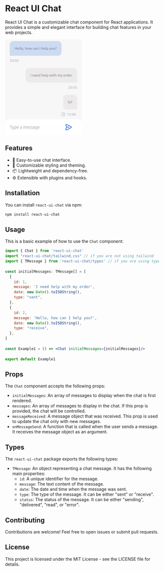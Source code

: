 # React UI Chat

React UI Chat is a customizable chat component for React applications. It provides a simple and elegant interface for building chat features in your web projects.

![1711210041623](image/README/1711210041623.png)

## Features

- 📝 Easy-to-use chat interface.
- 🎨 Customizable styling and theming.
- 📦 Lightweight and dependency-free.
- ⚙️ Extensible with plugins and hooks.

## Installation

You can install `react-ui-chat` via npm:

```bash
npm install react-ui-chat
```

## Usage

This is a basic example of how to use the `Chat` component:

```jsx
import { Chat } from 'react-ui-chat'
import "react-ui-chat/tailwind.css" // if you are not using tailwind
import { TMessage } from 'react-ui-chat/types' // if you are using typescript

const initialMessages: TMessage[] = [
  {
    id: 1,
    message: 'I need help with my order',
    date: new Date().toISOString(),
    type: "sent",
  },
  {
    id: 2,
    message: 'Hello, how can I help you?',
    date: new Date().toISOString(),
    type: "receive",
  },
]

const Example1 = () => <Chat initialMessages={initialMessages}/>

export default Example1
```

## Props

The `Chat` component accepts the following props:

* `initialMessages`: An array of messages to display when the chat is first rendered.
* `messages`: An array of messages to display in the chat. If this prop is provided, the chat will be controlled.
* `messageReceived`: A message object that was received. This prop is used to update the chat only with new messages.
* `onMessageSend`: A function that is called when the user sends a message. It receives the message object as an argument.

## Types

The `react-ui-chat` package exports the following types:

* `TMessage`: An object representing a chat message. It has the following main properties:
  * `id`: A unique identifier for the message.
  * `message`: The text content of the message.
  * `date`: The date and time when the message was sent.
  * `type`: The type of the message. It can be either "sent" or "receive".
  * `status`: The status of the message. It can be either "sending", "delivered", "read", or "error".

## Contributing

Contributions are welcome! Feel free to open issues or submit pull requests.

## License

This project is licensed under the MIT License - see the LICENSE file for details.
